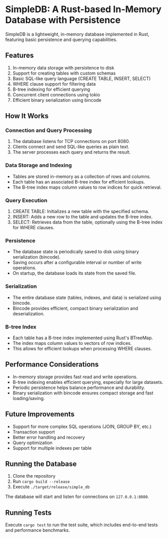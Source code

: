 # SimpleDB: A Rust-based In-Memory Database with Persistence

SimpleDB is a lightweight, in-memory database implemented in Rust, featuring basic persistence and querying capabilities.

## Features

1. In-memory data storage with persistence to disk
2. Support for creating tables with custom schemas
3. Basic SQL-like query language (CREATE TABLE, INSERT, SELECT)
4. WHERE clause support for filtering data
5. B-tree indexing for efficient querying
6. Concurrent client connections using tokio
7. Efficient binary serialization using bincode

## How It Works

### Connection and Query Processing

1. The database listens for TCP connections on port 8080.
2. Clients connect and send SQL-like queries as plain text.
3. The server processes each query and returns the result.

### Data Storage and Indexing

- Tables are stored in-memory as a collection of rows and columns.
- Each table has an associated B-tree index for efficient lookups.
- The B-tree index maps column values to row indices for quick retrieval.

### Query Execution

1. CREATE TABLE: Initializes a new table with the specified schema.
2. INSERT: Adds a new row to the table and updates the B-tree index.
3. SELECT: Retrieves data from the table, optionally using the B-tree index for WHERE clauses.

### Persistence

- The database state is periodically saved to disk using binary serialization (bincode).
- Saving occurs after a configurable interval or number of write operations.
- On startup, the database loads its state from the saved file.

### Serialization

- The entire database state (tables, indexes, and data) is serialized using bincode.
- Bincode provides efficient, compact binary serialization and deserialization.

### B-tree Index

- Each table has a B-tree index implemented using Rust's BTreeMap.
- The index maps column values to vectors of row indices.
- This allows for efficient lookups when processing WHERE clauses.

## Performance Considerations

- In-memory storage provides fast read and write operations.
- B-tree indexing enables efficient querying, especially for large datasets.
- Periodic persistence helps balance performance and durability.
- Binary serialization with bincode ensures compact storage and fast loading/saving.

## Future Improvements

- Support for more complex SQL operations (JOIN, GROUP BY, etc.)
- Transaction support
- Better error handling and recovery
- Query optimization
- Support for multiple indexes per table

## Running the Database

1. Clone the repository
2. Run `cargo build --release`
3. Execute `./target/release/simple_db`

The database will start and listen for connections on `127.0.0.1:8080`.

## Running Tests

Execute `cargo test` to run the test suite, which includes end-to-end tests and performance benchmarks.
